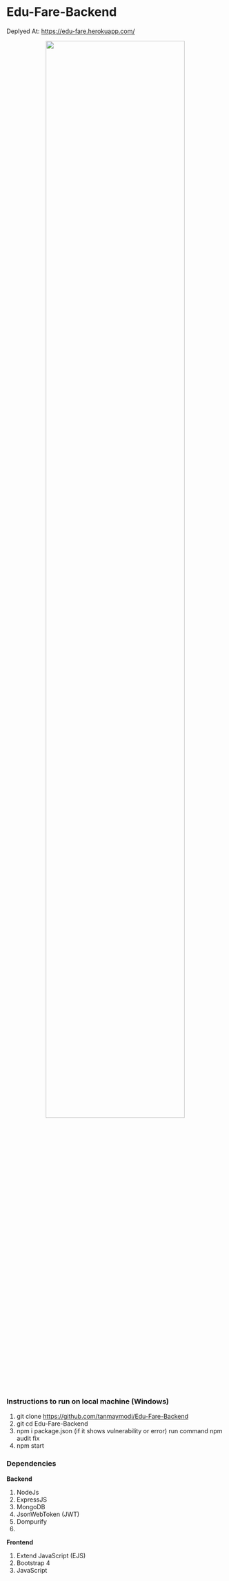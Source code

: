 # Edu-Fare-Backend
Deplyed At: https://edu-fare.herokuapp.com/

<div align="center">
    <img src="https://he-s3.s3.amazonaws.com/media/sprint/ion-a-thon-10/team/1362904/bf36388screenshot__141_.png" width="80%"/>
</div>

### Instructions to run on local machine (Windows)
1. 
    git clone https://github.com/tanmaymodi/Edu-Fare-Backend
2. 
    git cd Edu-Fare-Backend
3.
    npm i package.json
(if it shows vulnerability or error) run command 
    npm audit fix
4.
    npm start

### Dependencies
**Backend**
1. NodeJs
2. ExpressJS
3. MongoDB
4. JsonWebToken (JWT)
5. Dompurify
6. 
**Frontend**
1. Extend JavaScript (EJS)
2. Bootstrap 4
3. JavaScript

